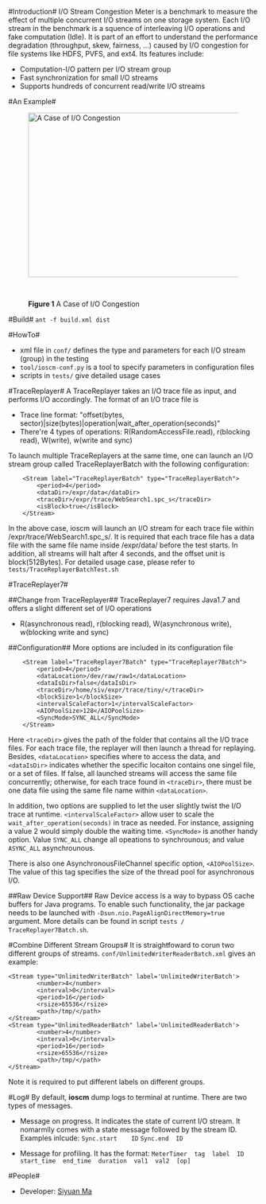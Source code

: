 #Introduction#
I/O Stream Congestion Meter is a benchmark to measure the effect of multiple concurrent I/O streams on one storage system. Each I/O stream in the benchmark is a squence of interleaving I/O operations and fake computation (Idle). It is part of an effort to understand the performance degradation (throughput, skew, fairness, ...) caused by I/O congestion for file systems like HDFS, PVFS, and ext4. Its features include:

* Computation-I/O pattern per I/O stream group
* Fast synchronization for small I/O streams
* Supports hundreds of concurrent read/write I/O streams

#An Example#
<figure>
  <img src="https://lh5.googleusercontent.com/-9zsrK9hxXvE/T_XGqTgektI/AAAAAAAAAA4/hSbJwuRyL-c/s1024/ioscm_intro.png" title="A Case of I/O Congestion" height="331" width="480" />
  
  <br><figcaption><b>Figure 1</b> A Case of I/O Congestion</figcaption>
</figure>

#Build#
``ant -f build.xml dist``

#HowTo#
* xml file in ``conf/`` defines the type and parameters for each I/O stream (group) in the testing
* ``tool/ioscm-conf.py`` is a tool to specify parameters in configuration files
* scripts in ``tests/`` give detailed usage cases

#TraceReplayer#
A TraceReplayer takes an I/O trace file as input, and performs I/O accordingly. The format of an I/O trace file is
* Trace line format: "offset(bytes, sector)|size(bytes)|operation|wait_after_operation(seconds)"
* There're 4 types of operations: R(RandomAccessFile.read), r(blocking read), W(write), w(write and sync)

To launch multiple TraceReplayers at the same time, one can launch an I/O stream group called TraceReplayerBatch with the following configuration:
		
		<Stream label="TraceReplayerBatch" type="TraceReplayerBatch">
        	<period>4</period>
        	<dataDir>/expr/data</dataDir>
       		<traceDir>/expr/trace/WebSearch1.spc_s</traceDir>
       		<isBlock>true</isBlock>
		</Stream>

In the above case, ioscm will launch an I/O stream for each trace file within /expr/trace/WebSearch1.spc_s/. It is required that 
each trace file has a data file with the same file name inside /expr/data/ before the test starts. In addition, all streams will halt after 4 seconds, and the offset unit is block(512Bytes). For detailed usage case, please refer to 
	``tests/TraceReplayerBatchTest.sh``

#TraceReplayer7#

##Change from TraceReplayer##
TraceReplayer7 requires Java1.7 and offers a slight different set of I/O operations
* R(asynchronous read), r(blocking read), W(asynchronous write), w(blocking write and sync)

##Configuration##
More options are included in its configuration file
		
		<Stream label="TraceReplayer7Batch" type="TraceReplayer7Batch">
        	<period>4</period>
        	<dataLocation>/dev/raw/raw1</dataLocation>
        	<dataIsDir>false</dataIsDir>
        	<traceDir>/home/siv/expr/trace/tiny/</traceDir>
        	<blockSize>1</blockSize>
        	<intervalScaleFactor>1</intervalScaleFactor>
        	<AIOPoolSize>128</AIOPoolSize>
        	<SyncMode>SYNC_ALL</SyncMode>
   		</Stream>

Here ``<traceDir>`` gives the path of the folder that contains all the I/O trace files. For each trace file, the replayer will then launch a thread for replaying. Besides, ``<dataLocation>`` specifies where to access the data, and ``<dataIsDir>`` indicates whether the specific locaiton contains one singel file, or a set of files. If false, all launched streams will access the same file concurrently; otherwise, for each trace found in ``<traceDir>``, there must be one data file using the same file name within ``<dataLocation>``.

In addition, two options are supplied to let the user slightly twist the I/O trace at runtime. ``<intervalScaleFactor>`` allow user to scale the ``wait_after_operation(seconds)`` in trace as needed. For instance, assigning a value 2 would simply double the waiting time. ``<SyncMode>`` is another handy option. Value ``SYNC_ALL`` change all opeations to synchrounous; and value ``ASYNC_ALL`` asynchrounous.

There is also one AsynchronousFileChannel specific option, ``<AIOPoolSize>``. The value of this tag specifies the size of the thread pool for asynchronous I/O.

##Raw Device Support##
Raw Device access is a way to bypass OS cache buffers for Java programs. To enable such functionality, the jar package needs to be launched with ``-Dsun.nio.PageAlignDirectMemory=true`` argument. More details can be found in script ``tests / TraceReplayer7Batch.sh``.

#Combine Different Stream Groups#
It is straightfoward to corun two different groups of streams. ``conf/UnlimitedWriterReaderBatch.xml`` gives an example:
 	
 	<Stream type="UnlimitedWriterBatch" label='UnlimitedWriterBatch'>
        	<number>4</number>
        	<interval>0</interval>
        	<period>16</period>
        	<rsize>65536</rsize>
        	<path>/tmp/</path>
   	</Stream>
  	<Stream type="UnlimitedReaderBatch" label='UnlimitedReaderBatch'>
        	<number>4</number>
        	<interval>0</interval>
        	<period>16</period>
        	<rsize>65536</rsize>
        	<path>/tmp/</path>
   	</Stream>

Note it is required to put different labels on different groups.

#Log#
By default, **ioscm** dump logs to terminal at runtime. There are two types of messages. 
* Message on progress. It indicates the state of current I/O stream. It nomarmlly comes with a state message followed by the stream ID. Examples inlcude:
	``Sync.start	ID``
	``Sync.end	ID``

* Message for profiling. It has the format:
	``MeterTimer  tag  label  ID  start_time  end_time  duration  val1  val2  [op]``

#People#
* Developer: [Siyuan Ma](http://siyuan.biz)
